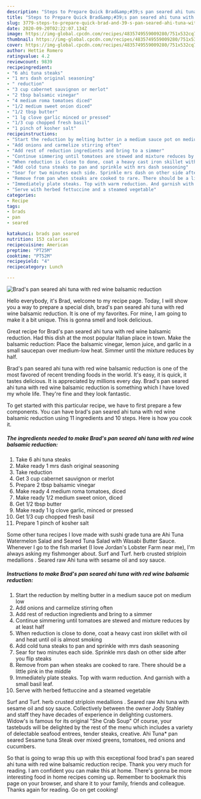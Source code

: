 ```yaml
---
description: "Steps to Prepare Quick Brad&amp;#39;s pan seared ahi tuna with red wine balsamic reduction"
title: "Steps to Prepare Quick Brad&amp;#39;s pan seared ahi tuna with red wine balsamic reduction"
slug: 3779-steps-to-prepare-quick-brad-and-39-s-pan-seared-ahi-tuna-with-red-wine-balsamic-reduction
date: 2020-09-20T02:22:07.134Z
image: https://img-global.cpcdn.com/recipes/4835749559009280/751x532cq70/brads-pan-seared-ahi-tuna-with-red-wine-balsamic-reduction-recipe-main-photo.jpg
thumbnail: https://img-global.cpcdn.com/recipes/4835749559009280/751x532cq70/brads-pan-seared-ahi-tuna-with-red-wine-balsamic-reduction-recipe-main-photo.jpg
cover: https://img-global.cpcdn.com/recipes/4835749559009280/751x532cq70/brads-pan-seared-ahi-tuna-with-red-wine-balsamic-reduction-recipe-main-photo.jpg
author: Hettie Romero
ratingvalue: 4.2
reviewcount: 9839
recipeingredient:
- "6 ahi tuna steaks"
- "1 mrs dash original seasoning"
- " reduction"
- "3 cup cabernet sauvignon or merlot"
- "2 tbsp balsamic vinegar"
- "4 medium roma tomatoes diced"
- "1/2 medium sweet onion diced"
- "1/2 tbsp butter"
- "1 lg clove garlic minced or pressed"
- "1/3 cup chopped fresh basil"
- "1 pinch of kosher salt"
recipeinstructions:
- "Start the reduction by melting butter in a medium sauce pot on medium low"
- "Add onions and carmelize stirring often"
- "Add rest of reduction ingredients and bring to a simmer"
- "Continue simmering until tomatoes are stewed and mixture reduces by at least half"
- "When reduction is close to done, coat a heavy cast iron skillet with oil and heat until oil is almost smoking"
- "Add cold tuna steaks to pan and sprinkle with mrs dash seasoning"
- "Sear for two minutes each side. Sprinkle mrs dash on other side after you flip steaks"
- "Remove from pan when steaks are cooked to rare. There should be a little pink in the middle"
- "Immediately plate steaks. Top with warm reduction. And garnish with a small basil leaf."
- "Serve with herbed fettuccine and a steamed vegetable"
categories:
- Recipe
tags:
- brads
- pan
- seared

katakunci: brads pan seared 
nutrition: 153 calories
recipecuisine: American
preptime: "PT25M"
cooktime: "PT52M"
recipeyield: "4"
recipecategory: Lunch

---
```



![Brad&#39;s pan seared ahi tuna with red wine balsamic reduction](https://img-global.cpcdn.com/recipes/4835749559009280/751x532cq70/brads-pan-seared-ahi-tuna-with-red-wine-balsamic-reduction-recipe-main-photo.jpg)

Hello everybody, it's Brad, welcome to my recipe page. Today, I will show you a way to prepare a special dish, brad&#39;s pan seared ahi tuna with red wine balsamic reduction. It is one of my favorites. For mine, I am going to make it a bit unique. This is gonna smell and look delicious.

Great recipe for Brad&#39;s pan seared ahi tuna with red wine balsamic reduction. Had this dish at the most popular Italian place in town. Make the balsamic reduction: Place the balsamic vinegar, lemon juice, and garlic in a small saucepan over medium-low heat. Simmer until the mixture reduces by half.

Brad&#39;s pan seared ahi tuna with red wine balsamic reduction is one of the most favored of recent trending foods in the world. It's easy, it is quick, it tastes delicious. It is appreciated by millions every day. Brad&#39;s pan seared ahi tuna with red wine balsamic reduction is something which I have loved my whole life. They're fine and they look fantastic.


To get started with this particular recipe, we have to first prepare a few components. You can have brad&#39;s pan seared ahi tuna with red wine balsamic reduction using 11 ingredients and 10 steps. Here is how you cook it.

<!--inarticleads1-->

##### The ingredients needed to make Brad&#39;s pan seared ahi tuna with red wine balsamic reduction:

1. Take 6 ahi tuna steaks
1. Make ready 1 mrs dash original seasoning
1. Take  reduction
1. Get 3 cup cabernet sauvignon or merlot
1. Prepare 2 tbsp balsamic vinegar
1. Make ready 4 medium roma tomatoes, diced
1. Make ready 1/2 medium sweet onion, diced
1. Get 1/2 tbsp butter
1. Make ready 1 lg clove garlic, minced or pressed
1. Get 1/3 cup chopped fresh basil
1. Prepare 1 pinch of kosher salt


Some other tuna recipes I love made with sushi grade tuna are Ahi Tuna Watermelon Salad and Seared Tuna Salad with Wasabi Butter Sauce. Whenever I go to the fish market (I love Jordan&#39;s Lobster Farm near me), I&#39;m always asking my fishmonger about. Surf and Turf. herb crusted striploin medallions . Seared raw Ahi tuna with sesame oil and soy sauce. 

<!--inarticleads2-->

##### Instructions to make Brad&#39;s pan seared ahi tuna with red wine balsamic reduction:

1. Start the reduction by melting butter in a medium sauce pot on medium low
1. Add onions and carmelize stirring often
1. Add rest of reduction ingredients and bring to a simmer
1. Continue simmering until tomatoes are stewed and mixture reduces by at least half
1. When reduction is close to done, coat a heavy cast iron skillet with oil and heat until oil is almost smoking
1. Add cold tuna steaks to pan and sprinkle with mrs dash seasoning
1. Sear for two minutes each side. Sprinkle mrs dash on other side after you flip steaks
1. Remove from pan when steaks are cooked to rare. There should be a little pink in the middle
1. Immediately plate steaks. Top with warm reduction. And garnish with a small basil leaf.
1. Serve with herbed fettuccine and a steamed vegetable


Surf and Turf. herb crusted striploin medallions . Seared raw Ahi tuna with sesame oil and soy sauce. Collectively between the owner Jody Stahley and staff they have decades of experience in delighting customers. Widow&#39;s is famous for its original &#34;She Crab Soup&#34; Of course, your tastebuds will be delighted by the rest of the menu which includes a variety of delectable seafood entrees, tender steaks, creative. Ahi Tuna* pan seared Sesame tuna Steak over mixed greens, tomatoes, red onions and cucumbers. 

So that is going to wrap this up with this exceptional food brad&#39;s pan seared ahi tuna with red wine balsamic reduction recipe. Thank you very much for reading. I am confident you can make this at home. There's gonna be more interesting food in home recipes coming up. Remember to bookmark this page on your browser, and share it to your family, friends and colleague. Thanks again for reading. Go on get cooking!

